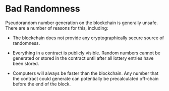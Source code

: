 # Bad Randomness
Pseudorandom number generation on the blockchain is generally unsafe. There are a number of reasons for this, including:

- The blockchain does not provide any cryptographically secure source of randomness. 

- Everything in a contract is publicly visible. Random numbers cannot be generated or stored in the contract until after all lottery entries have been stored.

- Computers will always be faster than the blockchain. Any number that the contract could generate can potentially be precalculated off-chain before the end of the block.


